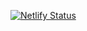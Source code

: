 [![Netlify Status](https://api.netlify.com/api/v1/badges/4c65372f-7601-4d27-9ba8-f67acb87ce89/deploy-status)](https://app.netlify.com/sites/infallible-ptolemy-37166c/deploys)